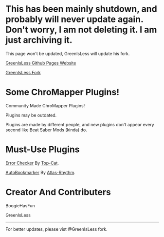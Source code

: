 # This has been mainly shutdown, and probably will never update again. Don't worry, I am not deleting it. I am just archiving it. 

This page won't be updated, GreenIsLess will update his fork.

[GreenIsLess Github Pages Website](https://greenisless.github.io/ChroMapperPlugins/)

[GreenIsLess Fork](http://github.com/GreenIsLess/ChroMapperPlugins)


# Some ChroMapper Plugins!
Community Made ChroMapper Plugins!

Plugins may be outdated.

Plugins are made by different people, and new plugins don't appear every second like Beat Saber Mods (kinda) do.

# Must-Use Plugins
[Error Checker](https://github.com/Top-Cat/CM-ErrorChecker/releases/download/0.4.0/ErrorChecker.zip) By [Top-Cat](https://github.com/Top-Cat).

[AutoBookmarker](https://github.com/Atlas-Rhythm/ChroMapperAutoBookmarker/releases/download/1.1.0/ChroMapperAutoBookmarkerPlugin.1.1.0.zip) By [Atlas-Rhythm](http://github.com/Atlas-Rhythm).

# Creator And Contributers
BoogieHasFun

GreenIsLess

---------------------
For better updates, please vist @GreenIsLess fork.
